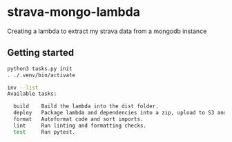 # strava-mongo-lambda

Creating a lambda to extract my strava data from a mongodb instance

## Getting started

```sh
python3 tasks.py init
. ./.venv/bin/activate

inv --list
Available tasks:

  build    Build the lambda into the dist folder.
  deploy   Package lambda and dependencies into a zip, upload to S3 and update target function code.
  format   Autoformat code and sort imports.
  lint     Run linting and formatting checks.
  test     Run pytest.
```
